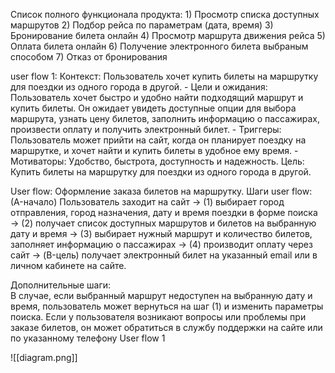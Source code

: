 Список полного функционала продукта:
	1) Просмотр списка доступных маршрутов
	2) Подбор рейса по параметрам (дата, время)
	3) Бронирование билета онлайн 
	4) Просмотр маршрута движения рейса
	5) Оплата билета онлайн
	6) Получение электронного билета выбраным способом
	7) Отказ от бронирования

user flow 1:
	Контекст: Пользователь хочет купить билеты на маршрутку для поездки из одного города в другой.
    -   Цели и ожидания: Пользователь хочет быстро и удобно найти подходящий маршрут и купить билеты. Он ожидает увидеть доступные опции для выбора маршрута, узнать цену билетов, заполнить информацию о пассажирах, произвести оплату и получить электронный билет.
    -   Триггеры: Пользователь может прийти на сайт, когда он планирует поездку на маршрутке, и хочет найти и купить билеты в удобное ему время.
    -   Мотиваторы: Удобство, быстрота, доступность и надежность.
Цель: Купить билеты на маршрутку для поездки из одного города в другой.
    
User flow: Оформление заказа билетов на маршрутку.
Шаги user flow: (A-начало) Пользователь заходит на сайт → (1) выбирает город отправления, город назначения, дату и время поездки в форме поиска → (2) получает список доступных маршрутов и билетов на выбранную дату и время → (3) выбирает нужный маршрут и количество билетов, заполняет информацию о пассажирах → (4) производит оплату через сайт → (B-цель) получает электронный билет на указанный email или в личном кабинете на сайте.
    
Дополнительные шаги:    
В случае, если выбранный маршрут недоступен на выбранную дату и время, пользователь может вернуться на шаг (1) и изменить параметры поиска.
Если у пользователя возникают вопросы или проблемы при заказе билетов, он может обратиться в службу поддержки на сайте или по указанному телефону
User flow 1 

![[diagram.png]]